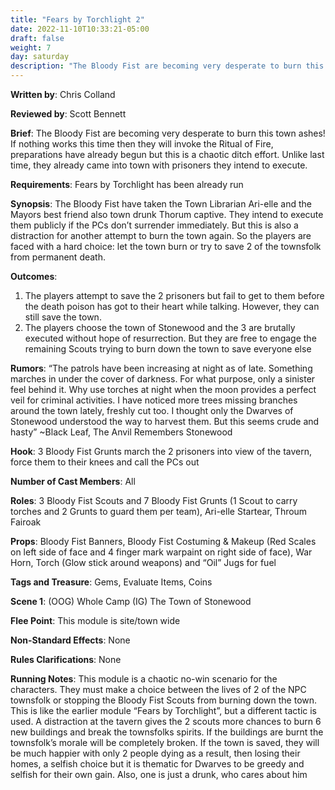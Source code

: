 ```yaml
---
title: "Fears by Torchlight 2"
date: 2022-11-10T10:33:21-05:00
draft: false
weight: 7
day: saturday
description: "The Bloody Fist are becoming very desperate to burn this town ashes! If nothing works this time then they will invoke the Ritual of Fire, preparations have already begun but this is a chaotic ditch effort. Unlike last time, they already came into town with prisoners they intend to execute."
---
```


**Written by**: Chris Colland

**Reviewed by**: Scott Bennett

**Brief**: The Bloody Fist are becoming very desperate to burn this town ashes! If nothing works this time then they will invoke the Ritual of Fire, preparations have already begun but this is a chaotic ditch effort. Unlike last time, they already came into town with prisoners they intend to execute.

**Requirements**: Fears by Torchlight has been already run

**Synopsis**: The Bloody Fist have taken the Town Librarian Ari-elle and the Mayors best friend also town drunk Thorum captive. They intend to execute them publicly if the PCs don’t surrender immediately. But this is also a distraction for another attempt to burn the town again. So the players are faced with a hard choice: let the town burn or try to save 2 of the townsfolk from permanent death.

**Outcomes**:

1. The players attempt to save the 2 prisoners but fail to get to them before the death poison has got to their heart while talking. However, they can still save the town.
2. The players choose the town of Stonewood and the 3 are brutally executed without hope of resurrection. But they are free to engage the remaining Scouts trying to burn down the town to save everyone else

**Rumors**: “The patrols have been increasing at night as of late. Something marches in under the cover of darkness. For what purpose, only a sinister feel behind it. Why use torches at night when the moon provides a perfect veil for criminal activities. I have noticed more trees missing branches around the town lately, freshly cut too. I thought only the Dwarves of Stonewood understood the way to harvest them. But this seems crude and hasty”
~Black Leaf, The Anvil Remembers Stonewood

**Hook**: 3 Bloody Fist Grunts march the 2 prisoners into view of the tavern, force them to their knees and call the PCs out

**Number of Cast Members**: All

**Roles**: 3 Bloody Fist Scouts and 7 Bloody Fist Grunts (1 Scout to carry torches and 2 Grunts to guard them per team), Ari-elle Startear, Throum Fairoak	

**Props**: Bloody Fist Banners, Bloody Fist Costuming & Makeup (Red Scales on left side of face and 4 finger mark warpaint on right side of face), War Horn, Torch (Glow stick around weapons) and “Oil” Jugs for fuel

**Tags and Treasure**: Gems, Evaluate Items, Coins

**Scene 1**: (OOG) Whole Camp (IG) The Town of Stonewood

**Flee Point**: This module is site/town wide

**Non-Standard Effects**: None

**Rules Clarifications**: None

**Running Notes**: This module is a chaotic no-win scenario for the characters. They must make a choice between the lives of 2 of the NPC townsfolk or stopping the Bloody Fist Scouts from burning down the town. This is like the earlier module “Fears by Torchlight”, but a different tactic is used. A distraction at the tavern gives the 2 scouts more chances to burn 6 new buildings and break the townsfolks spirits. If the buildings are burnt the townsfolk’s morale will be completely broken. If the town is saved, they will be much happier with only 2 people dying as a result, then losing their homes, a selfish choice but it is thematic for Dwarves to be greedy and selfish for their own gain. Also, one is just a drunk, who cares about him
